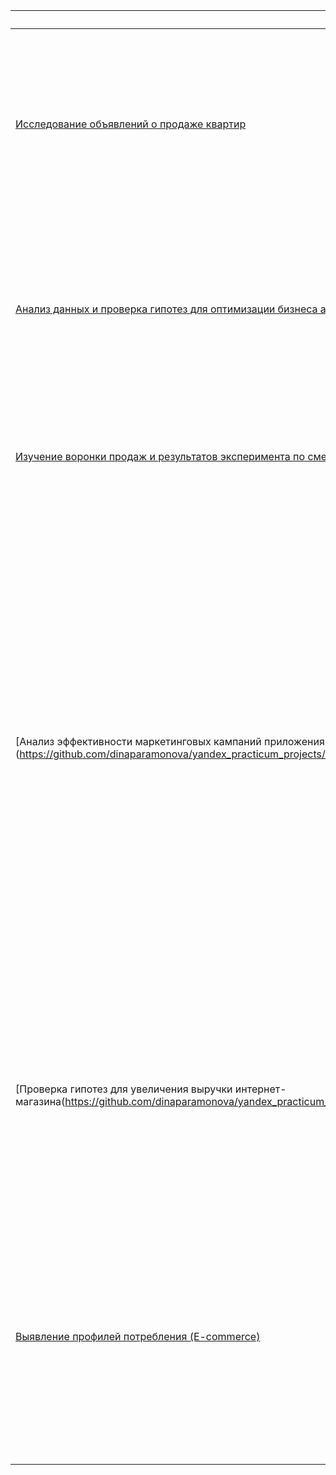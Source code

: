 | Проект | Краткое описание | Стек |
|-------------|-------------|-------------|
| [Исследование объявлений о продаже квартир](https://github.com/dinaparamonova/yandex_practicum_projects/blob/main/real_estate_research/real_estate_research.ipynb) | Исследование на данных сервиса Яндекс.Недвижимость — архиве объявлений о продаже квартир в Санкт-Петербурге и соседних населённых пунктов за несколько лет. Необходимо провести анализ и найти интересные особенности и зависимости, которые существуют на рынке недвижимости.    | pandas, matplotlib    |
| [Анализ данных и проверка гипотез для оптимизации бизнеса аренды самокатов GoFast](https://github.com/dinaparamonova/yandex_practicum_projects/blob/main/scooter_rental_business_hypothesis_testing/scooter_rental_business_hypothesis_testing.ipynb)   | Исследование на данных о некоторых пользователях сервиса аренды самокатов GoFast из нескольких городов, а также об их поездках. Необходимо проанализировать информацию и проверить некоторые гипотезы, которые могут помочь бизнесу вырасти.    | pandas, matplotlib, scipy, numpy, math    |
| [Изучение воронки продаж и результатов эксперимента по смене шрифтов в приложении продуктов питания](https://github.com/dinaparamonova/yandex_practicum_projects/blob/main/food_selling_app_research/food_selling_app_research.ipynb)    | Исследование на данных стартапа по продаже продуктов питания в приложении. Необходимо оценить целесообразность замены шрифтов во всем приложении.  | pandas, matplotlib, scipy, numpy, math, plotly   |
| [Анализ эффективности маркетинговых кампаний приложения Procrastinate Pro (https://github.com/dinaparamonova/yandex_practicum_projects/tree/main/entertainment_app_marketing_campaigns_analysis)| Исследование на данных по пользователям приложения Procrastinate Pro+: лог сервера с данными об их посещениях, выгрузка их покупок за этот период и рекламные расходы. Целью исследование является выявление причин, по которым последние несколько месяцев компания терпит убытки несмотря на высокие вложения в рекламу. Также необходимо выяснить, какие каналы продвижения работают, а какие только генерят убытки, сколько стоит привлечение пользователей из различных рекламных каналов, сколько денег приносит каждый клиент, когда расходы на привлечение клиента окупаются, и что вообще происходитаемостью текущих рекламных кампаний.   | pandas, matplotlib, numpy   |
| [Проверка гипотез для увеличения выручки интернет-магазина(https://github.com/dinaparamonova/yandex_practicum_projects/blob/main/online_store_revenue_increasing_hypotheses_testing/online_store_revenue_increasing_hypotheses_testing.ipynb)| Исследование на данных интернет-магазина: список сформулированных с помощью отдела маркетинга гипотез и результаты проведенного A/B-теста. Целью исследования является приоритизация гипотез и анализ полученных результатов A/B-теста для увеличения выручки интернет-магазина.| pandas, numpy, matplotlib, scipy    |
| [Выявление профилей потребления (E-commerce)](https://github.com/dinaparamonova/yandex_practicum_projects/blob/main/ecom_consumption_profiles_identification/ecom_consumption_profiles_identification.ipynb)|Исследование на данных транзакций интернет-магазина товаров для дома и быта. Целью исследования является выявление профилей потребилетей для составления рекомендаций для интернет-рассылок пользователям: сегментируем покупателей и решим, на какие сегменты стоит тратить ресурсы, а какие не являются для нас перспективными. |pandas, matplotlib, numpy, plotly, scipy |
